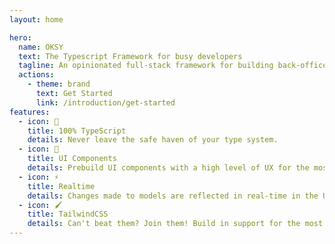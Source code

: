 ```yaml
---
layout: home

hero:
  name: OKSY
  text: The Typescript Framework for busy developers
  tagline: An opinionated full-stack framework for building back-office applications.
  actions:
    - theme: brand
      text: Get Started
      link: /introduction/get-started
features:
  - icon: 💙
    title: 100% TypeScript
    details: Never leave the safe haven of your type system.
  - icon: 🎨
    title: UI Components
    details: Prebuild UI components with a high level of UX for the most common tasks.
  - icon: ⚡️
    title: Realtime
    details: Changes made to models are reflected in real-time in the UI and your database. 
  - icon: 🖌
    title: TailwindCSS
    details: Can't beat them? Join them! Build in support for the most controversial CSS framework.
---
```

